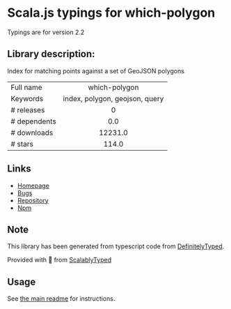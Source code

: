 
# Scala.js typings for which-polygon

Typings are for version 2.2

## Library description:
Index for matching points against a set of GeoJSON polygons

|                    |                 |
| ------------------ | :-------------: |
| Full name          | which-polygon |
| Keywords           | index, polygon, geojson, query |
| # releases         | 0 |
| # dependents       | 0.0 |
| # downloads        | 12231.0 |
| # stars            | 114.0 |

## Links
- [Homepage](https://github.com/mapbox/which-polygon#readme)
- [Bugs](https://github.com/mapbox/which-polygon/issues)
- [Repository](https://github.com/mapbox/which-polygon)
- [Npm](https://www.npmjs.com/package/which-polygon)
    


## Note
This library has been generated from typescript code from [DefinitelyTyped](https://definitelytyped.org).

Provided with :purple_heart: from [ScalablyTyped](https://github.com/oyvindberg/ScalablyTyped)

## Usage
See [the main readme](../../readme.md) for instructions.


